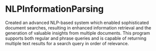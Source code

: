 # NLPInformationParsing
Created an advanced NLP-based system which enabled sophisticated document searches, resulting in enhanced information retrieval and the generation of valuable insights from multiple documents.
This program supports both regular and phrase queries and is capable of returning multiple text results for a search query in order of relevance.
